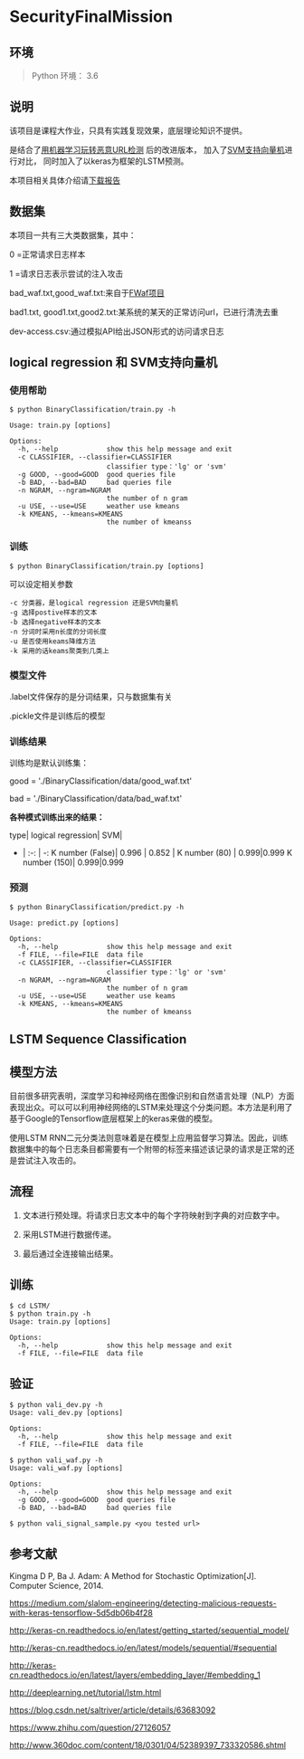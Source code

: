 # SecurityFinalMission

## 环境

> Python 环境： 3.6

## 说明
该项目是课程大作业，只具有实践复现效果，底层理论知识不提供。

是结合了[用机器学习玩转恶意URL检测](http://www.freebuf.com/articles/network/131279.html) 后的改进版本，
加入了[SVM支持向量机](http://www.freebuf.com/articles/web/130004.html)进行对比，
同时加入了以keras为框架的LSTM预测。

本项目相关具体介绍请[下载报告](https://github.com/NullAerber/SecurityFinalMission/paper.pdf)

## 数据集
本项目一共有三大类数据集，其中：

0 =正常请求日志样本

1 =请求日志表示尝试的注入攻击

bad_waf.txt,good_waf.txt:来自于[FWaf项目](https://github.com/faizann24/Fwaf-Machine-Learning-driven-Web-Application-Firewall)

bad1.txt, good1.txt,good2.txt:某系统的某天的正常访问url，已进行清洗去重

dev-access.csv:通过模拟API给出JSON形式的访问请求日志

## logical regression 和 SVM支持向量机
### 使用帮助
```
$ python BinaryClassification/train.py -h

Usage: train.py [options]

Options:
  -h, --help            show this help message and exit
  -c CLASSIFIER, --classifier=CLASSIFIER
                        classifier type：'lg' or 'svm'
  -g GOOD, --good=GOOD  good queries file
  -b BAD, --bad=BAD     bad queries file
  -n NGRAM, --ngram=NGRAM
                        the number of n gram
  -u USE, --use=USE     weather use kmeans
  -k KMEANS, --kmeans=KMEANS
                        the number of kmeanss
```
### 训练
```
$ python BinaryClassification/train.py [options]
```

可以设定相关参数
```
-c 分类器，是logical regression 还是SVM向量机
-g 选择postive样本的文本
-b 选择negative样本的文本
-n 分词时采用n长度的分词长度
-u 是否使用keams降维方法
-k 采用的话keams聚类到几类上
```

### 模型文件
.label文件保存的是分词结果，只与数据集有关

.pickle文件是训练后的模型

### 训练结果
训练均是默认训练集：

good = './BinaryClassification/data/good_waf.txt'

bad = './BinaryClassification/data/bad_waf.txt'

**各种模式训练出来的结果：**

type| logical regression| SVM|
- | :-: | -: 
K number (False)| 0.996 | 0.852 |
K number (80) | 0.999|0.999
K number (150)| 0.999|0.999

### 预测

```
$ python BinaryClassification/predict.py -h

Usage: predict.py [options]

Options:
  -h, --help            show this help message and exit
  -f FILE, --file=FILE  data file
  -c CLASSIFIER, --classifier=CLASSIFIER
                        classifier type：'lg' or 'svm'
  -n NGRAM, --ngram=NGRAM
                        the number of n gram
  -u USE, --use=USE     weather use keams
  -k KMEANS, --kmeans=KMEANS
                        the number of kmeanss
```

## LSTM Sequence Classification
## 模型方法
目前很多研究表明，深度学习和神经网络在图像识别和自然语言处理（NLP）方面表现出众。可以可以利用神经网络的LSTM来处理这个分类问题。本方法是利用了基于Google的Tensorflow底层框架上的keras来做的模型。

使用LSTM RNN二元分类法则意味着是在模型上应用监督学习算法。因此，训练数据集中的每个日志条目都需要有一个附带的标签来描述该记录的请求是正常的还是尝试注入攻击的。

## 流程
1. 文本进行预处理。将请求日志文本中的每个字符映射到字典的对应数字中。

2. 采用LSTM进行数据传递。

3. 最后通过全连接输出结果。

## 训练
```
$ cd LSTM/
$ python train.py -h
Usage: train.py [options]

Options:
  -h, --help            show this help message and exit
  -f FILE, --file=FILE  data file
```
## 验证
```
$ python vali_dev.py -h
Usage: vali_dev.py [options]

Options:
  -h, --help            show this help message and exit
  -f FILE, --file=FILE  data file
```

```
$ python vali_waf.py -h
Usage: vali_waf.py [options]

Options:
  -h, --help            show this help message and exit
  -g GOOD, --good=GOOD  good queries file
  -b BAD, --bad=BAD     bad queries file
```

```
$ python vali_signal_sample.py <you tested url>
```

## 参考文献

Kingma D P, Ba J. Adam: A Method for Stochastic Optimization[J]. Computer Science, 2014.

https://medium.com/slalom-engineering/detecting-malicious-requests-with-keras-tensorflow-5d5db06b4f28

http://keras-cn.readthedocs.io/en/latest/getting_started/sequential_model/

http://keras-cn.readthedocs.io/en/latest/models/sequential/#sequential

http://keras-cn.readthedocs.io/en/latest/layers/embedding_layer/#embedding_1

http://deeplearning.net/tutorial/lstm.html

https://blog.csdn.net/saltriver/article/details/63683092

https://www.zhihu.com/question/27126057

http://www.360doc.com/content/18/0301/04/52389397_733320586.shtml
